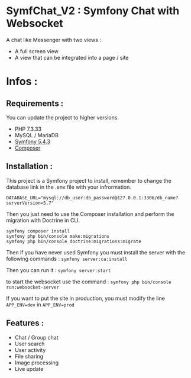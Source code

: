 # SymfChat_V2 : Symfony Chat with Websocket

A chat like Messenger with two views :
* A full screen view
* A view that can be integrated into a page / site

# Infos :

## Requirements :

You can update the project to higher versions.

* PHP 7.3.33
* MySQL / MariaDB
* [Symfony 5.4.3](https://symfony.com/download)
* [Composer](https://getcomposer.org/download/) 

## Installation :

This project is a Symfony project to install, remember to change the database link in the .env file with your infrormation.

`DATABASE_URL="mysql://db_user:db_password@127.0.0.1:3306/db_name?serverVersion=5.7"`

Then you just need to use the Composer installation and perform the migration with Doctrine in CLI.

`symfony composer install`  
`symfony php bin/console make:migrations`  
`symfony php bin/console doctrine:migrations:migrate`  

Then if you have never used Symfony you must install the server with the following commands : `symfony server:ca:install`  

Then you can run it : `symfony server:start`

to start the websocket use the command : `symfony php bin/console run:websocket-server`

If you want to put the site in production, you must modify the line `APP_ENV=dev` in `APP_ENV=prod`

## Features :

* Chat / Group chat
* User search
* User activity
* File sharing
* Image processing
* Live update
